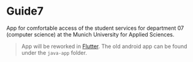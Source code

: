# Guide7

App for comfortable access of the student services for department 07 (computer science) at the Munich University for Applied Sciences.

> App will be reworked in [Flutter](https://flutter.io). 
> The old android app can be found under the `java-app` folder.
